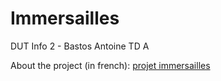 # Immersailles
DUT Info 2 - Bastos Antoine TD A

About the project (in french): 
[projet immersailles](http://chateauversailles-recherche.fr/francais/recherche/projets-scientifiques-et-recherche-appliquee/projet-fressin-2019-2022 "Google's Homepage")
